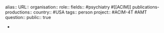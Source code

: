 alias::
URL::
organisation::
role::
fields:: #psychiatry #[[ACIM]] 
publications-productions:: 
country:: #USA 
tags:: person
project:: #ACIM-4T #AMT 
question::
public:: true

-